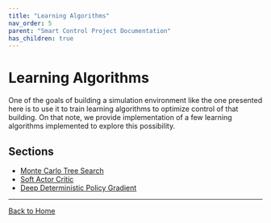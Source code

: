 ```yaml
---
title: "Learning Algorithms"
nav_order: 5
parent: "Smart Control Project Documentation"
has_children: true
---
```



# Learning Algorithms

One of the goals of building a simulation environment like the one presented here is to use it to train learning algorithms to optimize control of that building. On that note, we provide implementation of a few learning algorithms implemented to explore this possibility.

## Sections
- [Monte Carlo Tree Search](docs/mcts.md)
- [Soft Actor Critic](docs/sac.md)
- [Deep Deterministic Policy Gradient](docs/ddpg.md)


---
[Back to Home](../index.md)